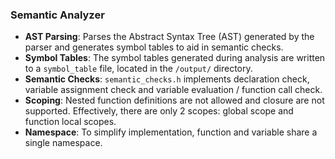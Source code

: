 ### Semantic Analyzer

- **AST Parsing**: Parses the Abstract Syntax Tree (AST) generated by the parser and generates symbol tables to aid in
  semantic checks.
- **Symbol Tables**: The symbol tables generated during analysis are written to a `symbol_table` file, located in
  the `/output/` directory.
- **Semantic Checks**: `semantic_checks.h` implements declaration check, variable assignment check and variable evaluation / function call check.
- **Scoping**: Nested function definitions are not allowed and closure are not supported. Effectively, there are only 2 scopes: global scope and function local scopes.
- **Namespace**: To simplify implementation, function and variable share a single namespace.
